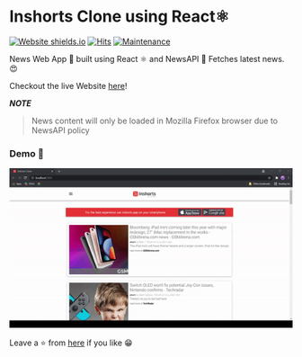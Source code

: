 # Inshorts Clone using React⚛️

[![Website shields.io](https://img.shields.io/website-up-down-green-red/http/shields.io.svg)](https://inshorts-webapp.netlify.app/)
[![Hits](https://hits.seeyoufarm.com/api/count/incr/badge.svg?url=https%3A%2F%2Fgithub.com%2Fnikhilpawar9%2FInshorts-Clone&count_bg=%2379C83D&title_bg=%23555555&icon=&icon_color=%23E7E7E7&title=hits&edge_flat=false)](https://hits.seeyoufarm.com)
[![Maintenance](https://img.shields.io/badge/Maintained%3F-yes-green.svg)](https://github.com/nikhilpawar9/Inshorts-Clone/graphs/commit-activity)

News Web App 📰 built using React ⚛️ and NewsAPI 🚀 Fetches latest news. 😍 

Checkout the live Website [here](https://inshorts-webapp.netlify.app/)!


***NOTE***
>News content will only be loaded in Mozilla Firefox browser due to NewsAPI policy

### Demo 🎥

![NewsApp Demo](https://github.com/nikhilpawar9/Inshorts-Clone/blob/main/present.gif?raw=true)



Leave a ⭐ from [here](https://github.com/nikhilpawar9/Inshorts-Clone) if you like 😁
